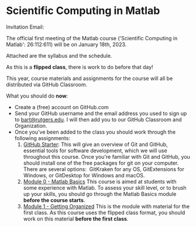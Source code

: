 # Scientific Computing in Matlab

Invitation Email:

The official first meeting of the Matlab course ('Scientific Computing in Matlab': 26:112:611) will be on January 18th, 2023.

Attached are the syllabus and the schedule.

As this is a **flipped class**, there is work to do before that day!

This year, course materials and assignments for the course will all be distributed via  GitHub Classroom.

What you should do **now**:

- Create a (free) account on GitHub.com
- Send your GitHub username and the email address you used to sign up to bart@rutgers.edu. I will then add you to our GitHub Classroom and Organization.
- Once you've been added to the class you should work through the following assignments:
    1. [GitHub Starter](https://classroom.github.com/a/tOy8ASUu):
This will give an overview of Git and GitHub, essential tools for software development, which we will use throughout this course. Once you're familiar with Git and GitHub, you should install one of the free packages for git on your computer. There are several options:  GitKraken for any OS, GitExtensions for Windows, or GitDesktop for Windows and macOS.
    2. [Module 0 - Matlab Basics](https://classroom.github.com/a/fSPQOOPw)
This course is aimed at students with some experience with Matlab. To assess your skill level, or to brush up your skills, you should go through the Matlab Basics module **before the course starts**.
    3. [Module 1 - Getting Organized](https://classroom.github.com/a/6Ztdv9j_)
This is the module with material for the first class. As this course uses the flipped class format, you should work on this material **before the first class**.
